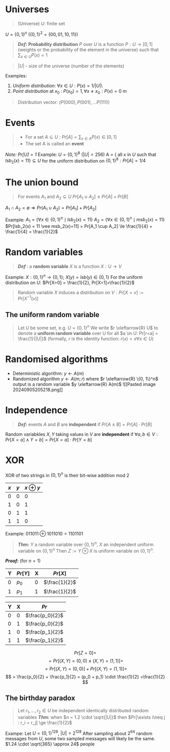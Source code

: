 # Universes
 > (Universe) $U$: finite set

$U = \{0, 1\}^n$ ($\{0, 1\}^2 = \{ 00, 01, 10, 11 \}$)

> ***Def:*** **Probability distribution** $P$ over $U$ is a function $P: U \longrightarrow [0, 1]$ (weights or the probability of the element in the universe) such that $\sum_{x \in U}P(x) = 1$

> $|U|$ - size of the universe (number of the elements)

Examples:
1. *Uniform distribution*: $\forall x \in U: P(x) = 1/|U|$\
2. *Point distribution* at $x_0$ : $P(x_0) = 1, \forall x \neq x_0: P(x) = 0$ 
m
> Distribution vector: $(P(000), P(001), ...P(111))$ 

# Events
> - For a set $A \subseteq U$ : $Pr[A] = \sum_{x \in A} P(x) \in [0, 1]$
> - The set A is called an **event**

*Note: $Pr[U] = 1$*
Example: $U = \{0, 1\}^8$ ($|U| = 256$)
	A = $\{$ all $x$ in $U$ such that $lsb_2(x)=11 \} \subseteq U$
	for the uniform distribution on $\{0, 1\}^8: Pr[A] = 1/4$
# The union bound
> For events $A_1$ and $A_2 \subseteq U$ 
	$Pr[A_1 \cup A_2]\le Pr[A] + Pr[B]$

$A_1 \cap A_2 = \emptyset \Rightarrow Pr(A_1 \cup A_2) = Pr[A_1] + Pr[A_2]$

Example:
	$A_1 = \{\forall x \in \{0, 1\}^n \mid lsb_2(x) = 11\}$
	$A_2 = \{\forall x \in \{0, 1\}^n \mid msb_2(x)=11\}$
	$Pr[lsb_2(x) = 11 \vee  msb_2(x)=11] = Pr[A_1 \cup A_2] \le \frac{1}{4} + \frac{1}{4} = \frac{1}{2}$

# Random variables
> ***Def*** : a **random variable** $X$ is a function $X: U \longrightarrow V$ 

Example: $X: \{0, 1\}^n \rightarrow \{0, 1\}$; $X(y) = lsb(y) \in \{0, 1\}$ 
For the uniform distribution on $U$:
	$Pr[X=0] = \frac{1}{2}, Pr[X=1]=\frac{1}{2}$
> Random variable $X$ induces a distribution on $V: Pr[X=v] := Pr[X^{-1}(v)]$

## The uniform random variable
> Let $U$ be some set, e.g. $U = \{0, 1\}^n$
> We write $r \xleftarrow{R} U$ to denote a **uniform random variable** over U
> 	for all $a \in U: Pr[r=a] = \frac{1}{|U|}$
> (formally, $r$ is the identity function: $r(x) = x \forall x \in U$)

# Randomised algorithms
- Deterministic algorithm: 
	  $y \longleftarrow A(m)$ 
- Randomized algorithm
	  $y \longleftarrow A(m; r)$ where $r \xleftarrow{R} \{0, 1\}^n$ 
	output is a random variable $y \xleftarrow{R} A(m)$ 
	![[Pasted image 20240905205218.png]]
# Independence
>***Def:*** events $A$ and $B$ are **independent** if $Pr[A \land B] = Pr[A] \cdot Pr[B]$

Random variabkles $X, Y$ taking values in $V$ are **independent** if $\forall a, b \in V: Pr[X=a] \land Y=b] = Pr[X=a] \cdot Pr[Y=b]$

# XOR
XOR of two strings in $\{0, 1\}^n$ is their bit-wise addition mod 2

| $x$ | $y$ | $x\oplus y$ |
| --- | --- | ----------- |
| 0   | 0   | 0           |
| 1   | 0   | 1           |
| 0   | 1   | 1           |
| 1   | 1   | 0           |
Example: $011011 \oplus 1011010 = 1101101$

>***Thm:*** $Y$ a random variable over $\{0, 1\}^n$, $X$ an independent uniform variable on $\{0, 1\}^n$
	Then $Z:=Y \oplus X$ is uniform variable on $\{0, 1\}^n$.

***Proof:*** (for $n=1$)

| Y   | $Pr[Y]$ | X   | $Pr[X]$       |
| --- | ------- | --- | ------------- |
| 0   | $p_0$   | 0   | $\frac{1}{2}$ |
| 1   | $p_1$   | 1   | $\frac{1}{2}$ |

| Y   | X   | $Pr$            |
| --- | --- | --------------- |
| 0   | 0   | $\frac{p_0}{2}$ |
| 0   | 1   | $\frac{p_0}{2}$ |
| 1   | 0   | $\frac{p_1}{2}$ |
| 1   | 1   | $\frac{p_1}{2}$ |

$$
Pr[Z=0] = 
$$
$$
= Pr[(X, Y) = (0, 0) \wedge (X, Y) = (1, 1)] =
$$
$$
= Pr[(X, Y) = (0, 0)] + Pr[(X, Y) = (1, 1)] =
$$
$$
= \frac{p_0}{2} + \frac{p_1}{2} = (p_0 + p_1) \cdot \frac{1}{2} =\frac{1}{2}
$$
## The birthday paradox
> Let $r_1, ..., r_2 \in U$ be independent identically distributed random variables
> ***Thm:*** when $n = 1.2 \cdot \sqrt{|U|}$ then $Pr[\exists i\neq j : r_i = r_j] \ge \frac{1}{2}$

Exampe: Let $U=\{0, 1\}^{128}$, $|U| = 2^128$
	After sampling about $2^{64}$ random messages from $U$, some two sampled messages will likely be the same.
$1.24 \cdot \sqrt{365} \approx 24$ people